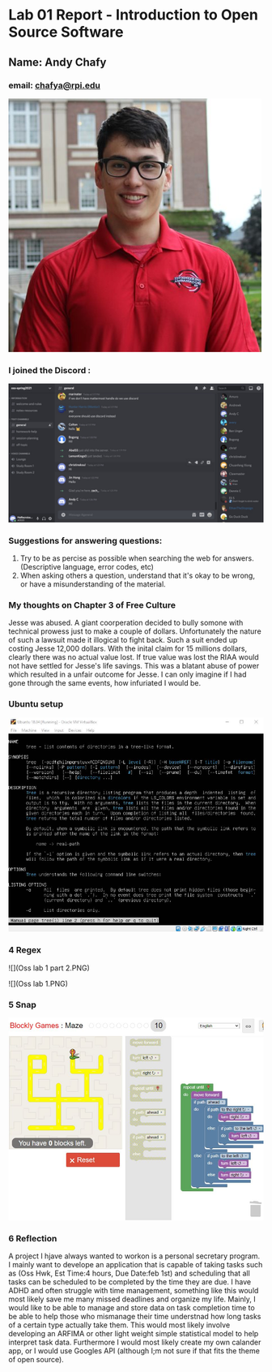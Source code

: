 # Lab 01 Report - Introduction to Open Source Software
## Name: Andy Chafy
### email: chafya@rpi.edu
![Andy Chafy](chafy.jpg)

### I joined the Discord : 
![](0D41EDB5-2766-4892-9F3A-B2F0CCB8A580_1_105_c.jpeg)

### Suggestions for answering questions: 
1) Try to be as percise as possible when searching the web for answers. (Descriptive language, error codes, etc) 
2) When asking others a question, understand that it's okay to be wrong, or have a misunderstanding of the material. 

### My thoughts on Chapter 3 of Free Culture 

Jesse was abused. A giant coorperation decided to bully somone with technical prowess just to make a couple of dollars. Unfortunately the nature of such a lawsuit made it illogical to fight back. Such a suit ended up costing Jesse 12,000 dollars. With the inital claim for 15 millions dollars, clearly there was no actual value lost. If true value was lost the RIAA would not have settled for Jesse's life savings. This was a blatant abuse of power which resulted in a unfair outcome for Jesse. I can only imagine if I had gone through the same events, how infuriated I would be. 


### Ubuntu setup
![](Ubuntu.JPG)

### 4 Regex

![](Oss lab 1 part 2.PNG)

![](Oss lab 1.PNG)

### 5 Snap
![](Maze.JPG)

### 6 Reflection

A project I hjave always wanted to workon is a personal secretary program. I mainly want to develope an application that is capable of taking tasks such as (Oss Hwk, Est Time:4 hours, Due Date:feb 1st) and scheduling that all tasks can be scheduled to be completed by the time they are due. I have ADHD and often struggle with time management, something like this would most likely save me many missed deadlines and organize my life. Mainly, I would like to be able to manage and store data on task completion time to be able to help those who mismanage their time understnad how long tasks of a certain type actually take them. This would most likely involve developing an ARFIMA or other light weight simple statistical model to help interpret task data. Furthermore I would most likely create my own calander app, or I would use Googles API (although I;m not sure if that fits the theme of open source). 
